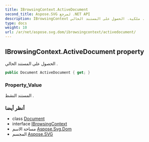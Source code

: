```yaml
---
title: IBrowsingContext.ActiveDocument
second_title: Aspose.SVG لمرجع .NET API
description: IBrowsingContext ملكية. الحصول على المستند الحالي .
type: docs
weight: 10
url: /ar/net/aspose.svg.dom/ibrowsingcontext/activedocument/
---
```

## IBrowsingContext.ActiveDocument property

الحصول على المستند الحالي .

```csharp
public Document ActiveDocument { get; }
```

### Property_Value

المستند النشط .

### أنظر أيضا

* class [Document](../../document/)
* interface [IBrowsingContext](../)
* مساحة الاسم [Aspose.Svg.Dom](../../ibrowsingcontext/)
* المجسم [Aspose.SVG](../../../)



